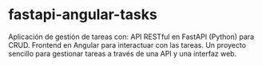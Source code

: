 # fastapi-angular-tasks
Aplicación de gestión de tareas con:  API RESTful en FastAPI (Python) para CRUD. Frontend en Angular para interactuar con las tareas. Un proyecto sencillo para gestionar tareas a través de una API y una interfaz web.
